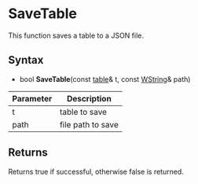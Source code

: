 # SaveTable

This function saves a table to a JSON file.

## Syntax

- bool **SaveTable**(const [table](https://github.com/UltraEngine/tableplusplus)& t, const [WString](WString.md)& path)

| Parameter | Description |
|---|---|
| t | table to save |
| path | file path to save |

## Returns

Returns true if successful, otherwise false is returned.
